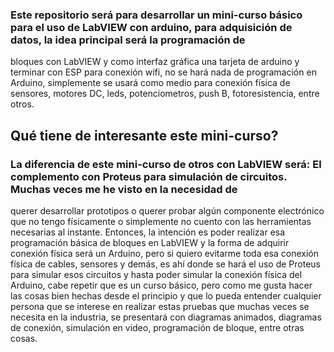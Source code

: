 ### Este repositorio será para desarrollar un mini-curso básico para el uso de LabVIEW con arduino, para adquisición de datos, la idea principal será la programación de
bloques con LabVIEW y como interfaz gráfica una tarjeta de arduino y terminar con ESP para conexión wifi, no se hará nada de programación en Arduino, simplemente se
usará como medio para conexión física de sensores, motores DC, leds, potenciometros, push B, fotoresistencia, entre otros.

## Qué tiene de interesante este mini-curso?
### La diferencia de este mini-curso de otros con LabVIEW será: El complemento con Proteus para simulación de circuitos. Muchas veces me he visto en la necesidad de
querer desarrollar prototipos o querer probar algún componente electrónico que no tengo físicamente o simplemente no cuento con las herramientas necesarias al instante.
Entonces, la intención es poder realizar esa programación básica de bloques en LabVIEW y la forma de adquirir conexión física será un Arduino, pero si quiero evitarme
toda esa conexión física de cables, sensores y demás, es ahí donde se hará el uso de Proteus para simular esos circuitos y hasta poder simular la conexión física del
Arduino, cabe repetir que es un curso básico, pero como me gusta hacer las cosas bien hechas desde el principio y que lo pueda entender cualquier persona que se interese
en realizar estas pruebas que muchas veces se necesita en la industria, se presentará con diagramas animados, diagramas de conexión, simulación en video, programación
de bloque, entre otras cosas.
